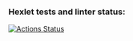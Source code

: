 ### Hexlet tests and linter status:
[![Actions Status](https://github.com/MaxOdinokiy/python-project-51/workflows/hexlet-check/badge.svg)](https://github.com/MaxOdinokiy/python-project-51/actions)